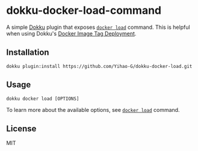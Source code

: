 # dokku-docker-load-command

A simple [Dokku](https://github.com/dokku/dokku) plugin that exposes [`docker load`](https://docs.docker.com/engine/reference/commandline/load/) command. This is helpful when using Dokku's [Docker Image Tag Deployment](http://dokku.viewdocs.io/dokku/deployment/methods/images/).

## Installation
```
dokku plugin:install https://github.com/Yihao-G/dokku-docker-load.git
```

## Usage
```
dokku docker load [OPTIONS]
```

To learn more about the available options, see [`docker load`](https://docs.docker.com/engine/reference/commandline/load/) command.

## License
MIT

